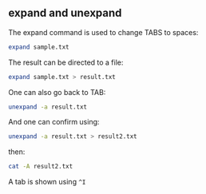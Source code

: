 ## expand and unexpand

The expand command is used to change TABS to spaces:

```bash
expand sample.txt
```

The result can be directed to a file:

```bash
expand sample.txt > result.txt
```

One can also go back to TAB:

```bash
unexpand -a result.txt
```
And one can confirm using:

```bash
unexpand -a result.txt > result2.txt
```

then:

```bash
cat -A result2.txt
```
A tab is shown using `^I`
